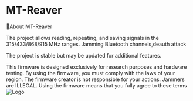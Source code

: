 # MT-Reaver

💭About MT-Reaver


The project allows reading, repeating, and saving signals in the 315/433/868/915 MHz ranges. Jamming Bluetooth channels,deauth attack

The project is stable but may be updated for additional features.

This firmware is designed exclusively for research purposes and hardware testing. By using the firmware, you must comply with the laws of your region. The firmware creator is not responsible for your actions. Jammers are ILLEGAL.
Using the firmware means that you fully agree to these terms
![Logo](https://github.com/user-attachments/assets/4eb90493-ec43-4373-90dd-8350e6994caf)
